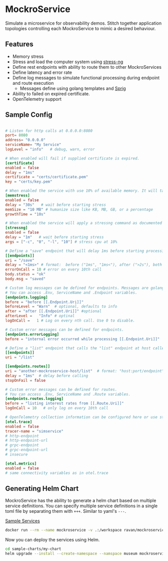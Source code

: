 # MockroService 

Simulate a microservice for observability demos.
Stitch together application topologies controlling each MockroService to mimic a desired behaviour.


## Features

- Memory stress 
- Stress and load the computer system using [stress-ng](https://manpages.ubuntu.com/manpages/focal/man1/stress-ng.1.html)
- Define rest endpoints with ability to route them to other MockroServices
- Define latency and error rate 
- Define log messages to simulate functional processing during endpoint and route execution 
  - Messages define using golang templates and [Sprig](https://masterminds.github.io/sprig/) 
- Ability to failed on expired certificate.
- OpenTelemetry support

## Sample Config

```toml

# Listen for http calls at 0.0.0.0:8080 
port= 8080
address= "0.0.0.0"
serviceName= "My Service"
logLevel = "info"   # debug, warn, error

# When enabled will fail if supplied certificate is expired.
[certificate]
enabled = false
delay = "1ms"
certificate = "certs/certificate.pem"
key = "certs/key.pem"

# When enabled the service with use 10% of available memory. It will take 10 seconds to reach this limit.
[memstress]
enabled = false
delay = "30s"   # wait before starting stress
memSize = "10 MB" # humanize size like KB, MB, GB, or a percentage  
growthTime = "10s"

# When enabled the service will apply a stressng command as documented at https://wiki.ubuntu.com/Kernel/Reference/stress-ng
[stressng]
enabled = false
delay = "1m"   # wait before starting stress
args = ["-c", "0", "-l", "10"] # stress cpu at 10%

# Define a "save" endpoint that will delay 1ms before starting processing and wait 1ms after processing.
[[endpoints]]
uri = "/save"
delay = "<1ms>" # format:  before ("1ms", "1ms<"), after (">2s"), both ("2s<>20s", "<5s>")
errorOnCall = 10 # error on every 10th call
body.status = "ok"
body.msg = "saved"

# Custom log messages can be defined for endpoints. Messages are golang text template using "[[" and "]]" delimiters
# You can access .Env, ServiceName and .Endpoint variables.
[endpoints.logging]
before = "before [[.Endpoint.Uri]]"
beforeLevel = "Warn"  # optional, defaults to info
after = "after [[.Endpoint.Uri]]" #optional
afterLevel =   "Info" # optinal
logOnCall =   1 # Log on every nth call. Use 0 to disable.

# Custom error messages can be defined for endpoints. 
[endpoints.errorLogging]
before = "internal error occurred while processing [[.Endpoint.Uri]]"

# Define a "list" endpoint that calls the "list" endpoint at host called "product"
[[endpoints]]
uri = "/list"

[[endpoints.routes]]
uri = "another-mockroservice-host/list"  # format: "host:port/endpoint"
delay = "1ms"  # delay before calling
stopOnFail = false

# Custom error messages can be defined for routes.
# You can access .Env, ServiceName and .Route variables.
[endpoints.routes.logging]
before = "listing interest rates from [[.Route.Uri]]"
logOnCall = 10   # only log on every 10th call

# OpenTelemetry collection information can be configured here or use standard OTEL environment variables
[otel.trace]
enabled = false
tracer-name = "simservice"
# http-endpoint
# http-endpoint-url
# grpc-endpoint
# grpc-endpoint-url
# insecure

[otel.metrics]
enabled = false
# same connectivity variables as in otel.trace

```

## Generating Helm Chart

MockroService has the ability to generate a helm chart based on multiple service definitions.
You can specify multiple service definitions in a single toml file by separating them with `+++`. Similar to yaml's `---`.

[Sample Services](./sample.toml.mockroservices)

```bash
docker run --rm --name mockroservice -v .:/workspace ravan/mockroservice:0.0.22 /app/sim -c /workspace/sample.toml.mockroservices generate -o /workspace/sample-charts --name my-charts
```

Now you can deploy the services using Helm.

```bash
cd sample-charts/my-chart
helm upgrade --install --create-namespace --namspace museum mockroservice-demo .
```

